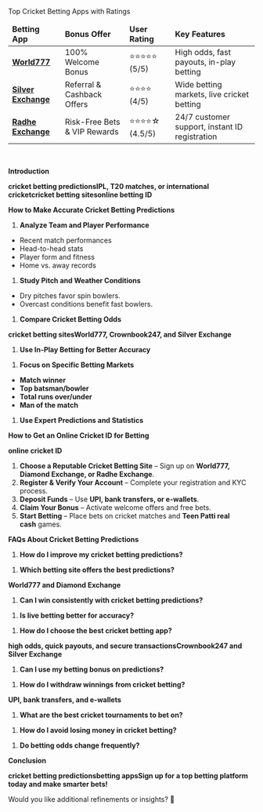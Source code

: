 Top Cricket Betting Apps with Ratings
<table>
<thead>
<tr>
<td><strong>Betting App</strong></td>
<td><strong>Bonus Offer</strong></td>
<td><strong>User Rating</strong></td>
<td><strong>Key Features</strong></td>
</tr>
</thead>
<tbody>
<tr>
<td><a href="https://world777signup.com/"><strong>World777</strong></a></td>
<td>100% Welcome Bonus</td>
<td>⭐⭐⭐⭐⭐ (5/5)</td>
<td>High odds, fast payouts, in-play betting</td>
</tr>
<tr>
<td><a href="https://silverrexchcom.com/"><strong>Silver Exchange</strong></a></td>
<td>Referral &amp; Cashback Offers</td>
<td>⭐⭐⭐⭐ (4/5)</td>
<td>Wide betting markets, live cricket betting</td>
</tr>
<tr>
<td><a href="https://radheexchxyz.com/"><strong>Radhe Exchange</strong></a></td>
<td>Risk-Free Bets &amp; VIP Rewards</td>
<td>⭐⭐⭐⭐☆ (4.5/5)</td>
<td>24/7 customer support, instant ID registration</td>
</tr>
</tbody>
</table>
<strong> </strong>

<strong>Introduction</strong>

<strong>cricket betting predictionsIPL, T20 matches, or international cricketcricket betting sitesonline betting ID</strong>

<strong>How to Make Accurate Cricket Betting Predictions</strong>
<ol>
 	<li><strong>Analyze Team and Player Performance</strong></li>
</ol>
<ul>
 	<li>Recent match performances</li>
 	<li>Head-to-head stats</li>
 	<li>Player form and fitness</li>
 	<li>Home vs. away records</li>
</ul>
<ol>
 	<li><strong>Study Pitch and Weather Conditions</strong></li>
</ol>
<ul>
 	<li>Dry pitches favor spin bowlers.</li>
 	<li>Overcast conditions benefit fast bowlers.</li>
</ul>
<ol>
 	<li><strong>Compare Cricket Betting Odds</strong></li>
</ol>
<strong>cricket betting sitesWorld777, Crownbook247, and Silver Exchange</strong>
<ol>
 	<li><strong>Use In-Play Betting for Better Accuracy</strong></li>
</ol>
<ol>
 	<li><strong>Focus on Specific Betting Markets</strong></li>
</ol>
<ul>
 	<li><strong>Match winner</strong></li>
 	<li><strong>Top batsman/bowler</strong></li>
 	<li><strong>Total runs over/under</strong></li>
 	<li><strong>Man of the match</strong></li>
</ul>
<ol>
 	<li><strong>Use Expert Predictions and Statistics</strong></li>
</ol>
<strong>How to Get an Online Cricket ID for Betting</strong>

<strong>online cricket ID</strong>
<ol>
 	<li><strong>Choose a Reputable Cricket Betting Site</strong> – Sign up on <strong>World777, Diamond Exchange, or Radhe Exchange</strong>.</li>
 	<li><strong>Register &amp; Verify Your Account</strong> – Complete your registration and KYC process.</li>
 	<li><strong>Deposit Funds</strong> – Use <strong>UPI, bank transfers, or e-wallets</strong>.</li>
 	<li><strong>Claim Your Bonus</strong> – Activate welcome offers and free bets.</li>
 	<li><strong>Start Betting</strong> – Place bets on cricket matches and <strong>Teen Patti real cash</strong> games.</li>
</ol>
<strong>FAQs About Cricket Betting Predictions</strong>
<ol>
 	<li><strong>How do I improve my cricket betting predictions?</strong></li>
</ol>
<ol>
 	<li><strong>Which betting site offers the best predictions?</strong></li>
</ol>
<strong>World777 and Diamond Exchange</strong>
<ol>
 	<li><strong>Can I win consistently with cricket betting predictions?</strong></li>
</ol>
<ol>
 	<li><strong>Is live betting better for accuracy?</strong></li>
</ol>
<ol>
 	<li><strong>How do I choose the best cricket betting app?</strong></li>
</ol>
<strong>high odds, quick payouts, and secure transactionsCrownbook247 and Silver Exchange</strong>
<ol>
 	<li><strong>Can I use my betting bonus on predictions?</strong></li>
</ol>
<ol>
 	<li><strong>How do I withdraw winnings from cricket betting?</strong></li>
</ol>
<strong>UPI, bank transfers, and e-wallets</strong>
<ol>
 	<li><strong>What are the best cricket tournaments to bet on?</strong></li>
</ol>
<ol>
 	<li><strong>How do I avoid losing money in cricket betting?</strong></li>
</ol>
<ol>
 	<li><strong>Do betting odds change frequently?</strong></li>
</ol>
<strong>Conclusion</strong>

<strong>cricket betting predictionsbetting appsSign up for a top betting platform today and make smarter bets!</strong>

Would you like additional refinements or insights? 🚀
